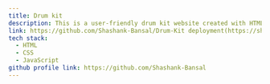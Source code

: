 ```yaml
---
title: Drum kit
description: This is a user-friendly drum kit website created with HTML, CSS, and JavaScript, featuring an appealing and attractive design.
link: https://github.com/Shashank-Bansal/Drum-Kit deployment(https://shashank-bansal.github.io/Drum-Kit/)
tech stack:
  - HTML
  - CSS
  - JavaScript
github profile link: https://github.com/Shashank-Bansal
---
```

